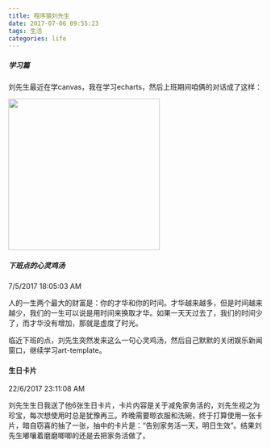 ```yaml
---
title: 程序猿刘先生
date: 2017-07-06 09:55:23
tags: 生活 
categories: life
---
```


##### 学习篇 #####

刘先生最近在学canvas，我在学习echarts，然后上班期间咱俩的对话成了这样：

<img src="http://oibijaovc.bkt.clouddn.com/%E5%8D%9A%E5%AE%A2%E5%AD%A6%E4%B9%A0.jpg" alt="" width="300">

<!-- more -->

##### 下班点的心灵鸡汤 #####

7/5/2017 18:05:03 AM 

人的一生两个最大的财富是：你的才华和你的时间。才华越来越多，但是时间越来越少，我们的一生可以说是用时间来换取才华。如果一天天过去了，我们的时间少了，而才华没有增加，那就是虚度了时光。



临近下班的点，刘先生突然发来这么一句心灵鸡汤，然后自己默默的关闭娱乐新闻窗口，继续学习art-template。


#### 生日卡片 ####

22/6/2017 23:11:08 AM 

刘先生生日我送了他6张生日卡片，卡片内容是关于减免家务活的，刘先生视之为珍宝，每次想使用时总是犹豫再三。昨晚需要晾衣服和洗碗，终于打算使用一张卡片，暗自窃喜的抽了一张，抽中的卡片是：“告别家务活一天，明日生效”。结果刘先生嘟嚷着磨磨唧唧的还是去把家务活做了。